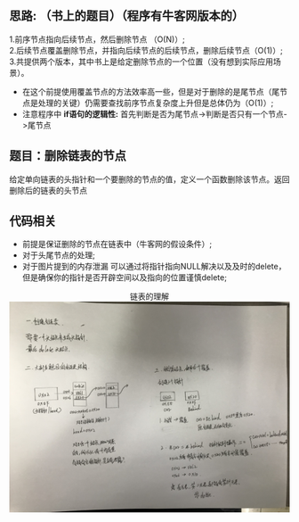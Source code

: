 ## 思路: （书上的题目）（程序有牛客网版本的） 
1.前序节点指向后续节点，然后删除节点 （O(N)）;  
2.后续节点覆盖删除节点，并指向后续节点的后续节点，删除后续节点（O(1)）;  
3.共提供两个版本，其中书上是给定删除节点的一个位置（没有想到实际应用场景）。
* 在这个前提使用覆盖节点的方法效率高一些，但是对于删除的是尾节点（尾节点是处理的关键）仍需要查找前序节点复杂度上升但是总体仍为（O(1)）;  
* 注意程序中 __if语句的逻辑性:__ 首先判断是否为尾节点->判断是否只有一个节点->尾节点
## 题目：删除链表的节点  
给定单向链表的头指针和一个要删除的节点的值，定义一个函数删除该节点。返回删除后的链表的头节点

## 代码相关
* 前提是保证删除的节点在链表中（牛客网的假设条件）;
* 对于头尾节点的处理;
* 对于图片提到的内存泄漏 可以通过将指针指向NULL解决以及及时的delete，但是确保你的指针是否开辟空间以及指向的位置谨慎delete;

     
<div align=center>
 链表的理解
</div>
<div align=center>
<img src="https://raw.githubusercontent.com/xhwhht/AlgorithmProblem_Study/main/%E5%89%91%E6%8C%87offer/Image/List.jpg" width="800px" alt="链表js">
</div>
